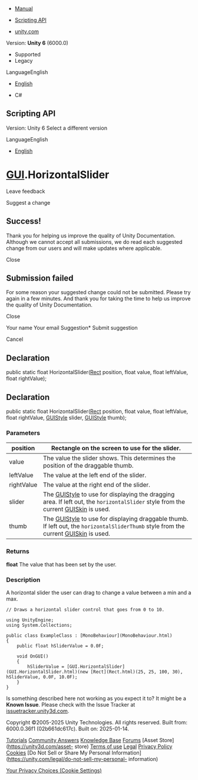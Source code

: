 [ ]()

  * [Manual](../Manual/index.html)
  * [Scripting API](../ScriptReference/index.html)

  * [unity.com](https://unity.com/)

Version: **Unity 6** (6000.0)

  * Supported
  * Legacy

LanguageEnglish

  * [English]()

  * C#

[ ](https://docs.unity3d.com)

## Scripting API

Version: Unity 6 Select a different version

LanguageEnglish

  * [English]()

#  [GUI](GUI.html).HorizontalSlider

Leave feedback

Suggest a change

## Success!

Thank you for helping us improve the quality of Unity Documentation. Although
we cannot accept all submissions, we do read each suggested change from our
users and will make updates where applicable.

Close

## Submission failed

For some reason your suggested change could not be submitted. Please <a>try
again</a> in a few minutes. And thank you for taking the time to help us
improve the quality of Unity Documentation.

Close

Your name Your email Suggestion* Submit suggestion

Cancel

[ ]()

## Declaration

public static float HorizontalSlider([Rect](Rect.html) position, float value,
float leftValue, float rightValue);

## Declaration

public static float HorizontalSlider([Rect](Rect.html) position, float value,
float leftValue, float rightValue, [GUIStyle](GUIStyle.html) slider,
[GUIStyle](GUIStyle.html) thumb);

### Parameters

position | Rectangle on the screen to use for the slider.  
---|---  
value | The value the slider shows. This determines the position of the draggable thumb.  
leftValue | The value at the left end of the slider.  
rightValue | The value at the right end of the slider.  
slider | The [GUIStyle](GUIStyle.html) to use for displaying the dragging area. If left out, the `horizontalSlider` style from the current [GUISkin](GUISkin.html) is used.  
thumb | The [GUIStyle](GUIStyle.html) to use for displaying draggable thumb. If left out, the `horizontalSliderThumb` style from the current [GUISkin](GUISkin.html) is used.  
  
### Returns

**float** The value that has been set by the user.

### Description

A horizontal slider the user can drag to change a value between a min and a
max.

    
    
    // Draws a horizontal slider control that goes from 0 to 10.  
      
    using UnityEngine;
    using System.Collections;  
      
    public class ExampleClass : [MonoBehaviour](MonoBehaviour.html)
    {
        public float hSliderValue = 0.0F;  
      
        void OnGUI()
        {
            hSliderValue = [GUI.HorizontalSlider](GUI.HorizontalSlider.html)(new [Rect](Rect.html)(25, 25, 100, 30), hSliderValue, 0.0F, 10.0F);
        }
    }
    

Is something described here not working as you expect it to? It might be a
**Known Issue**. Please check with the Issue Tracker at
[issuetracker.unity3d.com](https://issuetracker.unity3d.com).

Copyright ©2005-2025 Unity Technologies. All rights reserved. Built from:
6000.0.36f1 (02b661dc617c). Built on: 2025-01-14.

[Tutorials](https://unity3d.com/learn) [Community
Answers](https://answers.unity3d.com) [Knowledge
Base](https://support.unity3d.com/hc/en-us)
[Forums](https://forum.unity3d.com) [Asset Store](https://unity3d.com/asset-
store) [Terms of use](https://docs.unity3d.com/Manual/TermsOfUse.html)
[Legal](https://unity.com/legal) [Privacy
Policy](https://unity.com/legal/privacy-policy)
[Cookies](https://unity.com/legal/cookie-policy) [Do Not Sell or Share My
Personal Information](https://unity.com/legal/do-not-sell-my-personal-
information)

[Your Privacy Choices (Cookie Settings)](javascript:void\(0\);)

